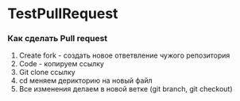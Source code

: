 # TestPullRequest

### Как сделать Pull request
1. Create fork - создать новое ответвление чужого репозитория 
2. Code - копируем ссылку
3. Git clone ссылку
4. cd меняем дерикторию на новый файл
5. Все изменения делаем в новой ветке (git branch, git checkout)